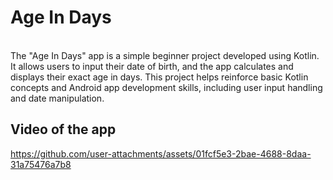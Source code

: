 # Age In Days
<br>The "Age In Days" app is a simple beginner project developed using Kotlin. It allows users to input their date of birth, and the app calculates and displays their exact age in days. This project helps reinforce basic Kotlin concepts and Android app development skills, including user input handling and date manipulation.

## Video of the app

https://github.com/user-attachments/assets/01fcf5e3-2bae-4688-8daa-31a75476a7b8

